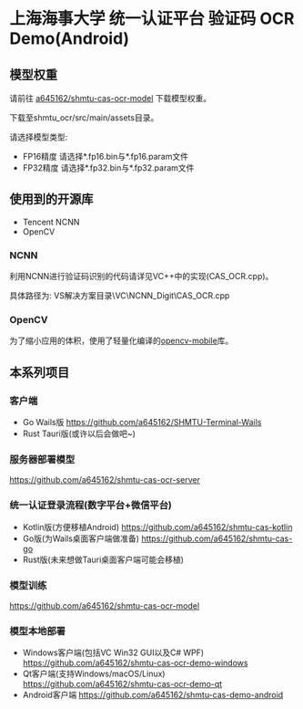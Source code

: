 # 上海海事大学 统一认证平台 验证码 OCR Demo(Android)

## 模型权重

请前往
[a645162/shmtu-cas-ocr-model](https://github.com/a645162/shmtu-cas-ocr-model/releases/tag/v1.0-NCNN)
下载模型权重。

下载至shmtu_ocr/src/main/assets目录。

请选择模型类型:

- FP16精度
	请选择*.fp16.bin与*.fp16.param文件
- FP32精度
	请选择*.fp32.bin与*.fp32.param文件

## 使用到的开源库

* Tencent NCNN
* OpenCV

### NCNN

利用NCNN进行验证码识别的代码请详见VC++中的实现(CAS_OCR.cpp)。

具体路径为: VS解决方案目录\VC\NCNN_Digit\CAS_OCR.cpp

### OpenCV

为了缩小应用的体积，使用了轻量化编译的[opencv-mobile](https://github.com/nihui/opencv-mobile)库。

## 本系列项目

### 客户端

* Go Wails版
https://github.com/a645162/SHMTU-Terminal-Wails
* Rust Tauri版(或许以后会做吧~)

### 服务器部署模型

https://github.com/a645162/shmtu-cas-ocr-server

### 统一认证登录流程(数字平台+微信平台)

* Kotlin版(方便移植Android)
https://github.com/a645162/shmtu-cas-kotlin
* Go版(为Wails桌面客户端做准备)
https://github.com/a645162/shmtu-cas-go
* Rust版(未来想做Tauri桌面客户端可能会移植)

### 模型训练

https://github.com/a645162/shmtu-cas-ocr-model

### 模型本地部署

* Windows客户端(包括VC Win32 GUI以及C# WPF)
https://github.com/a645162/shmtu-cas-ocr-demo-windows
* Qt客户端(支持Windows/macOS/Linux)
https://github.com/a645162/shmtu-cas-ocr-demo-qt
* Android客户端
https://github.com/a645162/shmtu-cas-demo-android
